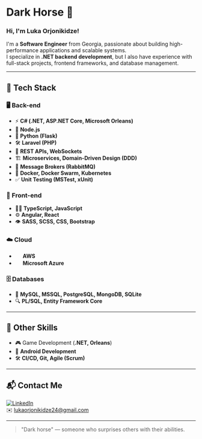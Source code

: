 # Dark Horse 🐎  
### Hi, I'm Luka Orjonikidze!  
I'm a **Software Engineer** from Georgia, passionate about building high-performance applications and scalable systems.  
I specialize in **.NET backend development**, but I also have experience with full-stack projects, frontend frameworks, and database management.

---

## 🚀 Tech Stack  

### 🖥️ Back-end
- ⚡ **C# (.NET, ASP.NET Core, Microsoft Orleans)**
- 🔧 **Node.js**
- 🐍 **Python (Flask)**
- 🛠 **Laravel (PHP)**  
- 📡 **REST APIs, WebSockets**
- 🏗 **Microservices, Domain-Driven Design (DDD)**
- 📨 **Message Brokers (RabbitMQ)**
- 🐳 **Docker, Docker Swarm, Kubernetes**
- ✅ **Unit Testing (MSTest, xUnit)**

### 🎨 Front-end
- 👨‍💻 **TypeScript, JavaScript**
- ⚙️ **Angular, React**
- 👁️ **SASS, SCSS, CSS, Bootstrap**

### ☁️ Cloud
- <img height="16" src="https://www.pngall.com/wp-content/uploads/13/AWS-Logo-PNG-File.png" /> **AWS**
- <img height="16" src="https://upload.wikimedia.org/wikipedia/commons/thumb/f/fa/Microsoft_Azure.svg/2048px-Microsoft_Azure.svg.png"/> **Microsoft Azure**  

### 🗄️ Databases
- 💽 **MySQL, MSSQL, PostgreSQL, MongoDB, SQLite**
- 🔍 **PL/SQL, Entity Framework Core**  

---

## 📱 Other Skills  
- 🎮 Game Development (**.NET, Orleans**)  
- 📱 **Android Development**  
- 🛠 **CI/CD, Git, Agile (Scrum)**  

---

## 📬 Contact Me  
[![LinkedIn](https://img.shields.io/badge/-LinkedIn-blue?style=flat&logo=Linkedin&logoColor=white)](https://www.linkedin.com/in/lukaorjonikidze/)  
✉️ [lukaorjonikidze24@gmail.com](mailto:lukaorjonikidze24@gmail.com)  

---

> "Dark horse" — someone who surprises others with their abilities.  
